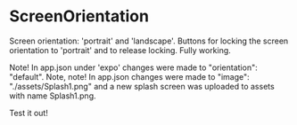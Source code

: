 # ScreenOrientation
Screen orientation: 'portrait' and 'landscape'.
Buttons for locking the screen orientation to 'portrait' and to release locking.
Fully working.

Note! In app.json under 'expo' changes were made to "orientation": "default".
Note, note! In app.json changes were made to "image": "./assets/Splash1.png" and a new splash screen was uploaded to assets with name Splash1.png. 

Test it out!
